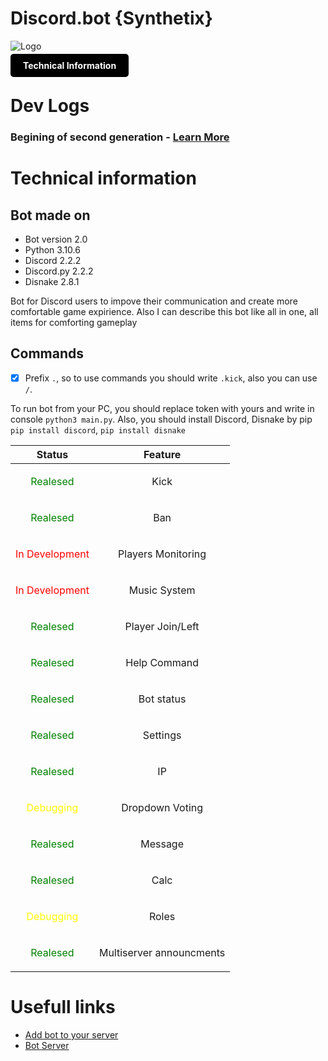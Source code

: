 # Discord.bot {Synthetix}
![Logo](https://media.discordapp.net/attachments/1030004206951747590/1089352803090190388/waves.gif?width=916&height=916)

<a href="#Technical-information" style="text-align: center; background-color: black; color: white; padding: 10px 20px; border-radius: 5px; text-decoration: none; font-weight: bold;">Technical Information</a>

# Dev Logs


### Begining of second generation - [Learn More](https://github.com/mykytatishkin/discord.bot/blob/main/devlog/2023/09%20-%20September/25.md)



# Technical information
## Bot made on
- Bot version 		 2.0
- Python             3.10.6
- Discord            2.2.2
- Discord.py         2.2.2
- Disnake            2.8.1

Bot for Discord users to impove their communication and create more comfortable game expirience. 
Also I can describe this bot like all in one, all items for comforting gameplay

## Commands
- [x] Prefix `.`, so to use commands you should write `.kick`, also you can use `/`.

To run bot from your PC, you should replace token with yours and write in console `python3 main.py`.
Also, you should install Discord, Disnake by pip `pip install discord`, `pip install disnake`

| Status | Feature |
| :---: | :---: |
| <p style="color:green;"> Realesed </p> | Kick |
| <p style="color:green"> Realesed </p> | Ban |
| <p style="color:red"> In Development | Players Monitoring |
| <p style="color:red"> In Development </p> | Music System |
| <p style="color:green"> Realesed </p> | Player Join/Left |
| <p style="color:green"> Realesed </p> | Help Command |
| <p style="color:green"> Realesed </p> | Bot status |
| <p style="color:green"> Realesed </p> | Settings |
| <p style="color:green"> Realesed </p> | IP |
| <p style="color:yellow"> Debugging </p> | Dropdown Voting |
| <p style="color:green"> Realesed </p> | Message |
| <p style="color:green"> Realesed </p> | Calc |
| <p style="color:yellow"> Debugging </p> | Roles |
| <p style="color:green"> Realesed </p> | Multiserver announcments |

# Usefull links

- [Add bot to your server](https://cutt.ly/Syntetix)
- [Bot Server](https://discord.gg/jZPSbdHpNk)

